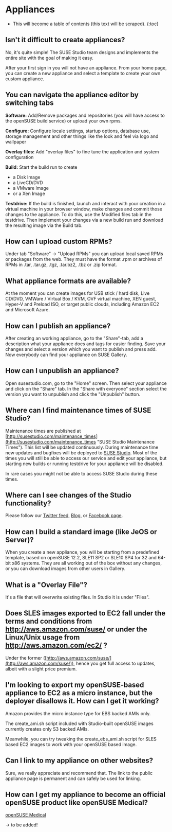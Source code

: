 # Appliances

* This will become a table of contents (this text will be scraped).
{:toc}

## Isn't it difficult to create appliances?

No, it's quite simple! The SUSE Studio team designs and implements the
entire site with the goal of making it easy.

After your first sign in you will not have an appliance. From your home
page, you can create a new appliance and select a template to create
your own custom appliance.


## You can navigate the appliance editor by switching tabs

**Software:** Add/Remove packages and repositories (you will have access
to the openSUSE build service) or upload your own rpms.

**Configure:** Configure locale settings, startup options, database use,
storage management and other things like the look and feel via logo and
wallpaper

**Overlay files:** Add "overlay files" to fine tune the application and
system configuration

**Build:** Start the build run to create
+ a Disk Image
+ a LiveCD/DVD
+ a VMware Image
+ or a Xen Image 

**Testdrive:** If the build is finished, launch and interact with your
creation in a virtual machine in your browser window, make changes and
commit those changes to the appliance. To do this, use the Modified
files tab in the testdrive.
Then implement your changes via a new build run and download the
resulting image via the Build tab.


## How can I upload custom RPMs?

Under tab "Software" &rarr; "Upload RPMs" you can upload local saved
RPMs or packages from the web. They must have the format .rpm or
archives of RPMs in .tar, .tar.gz, .tgz, .tar.bz2, .tbz or .zip format.


## What appliance formats are available?

At the moment you can create images for USB stick / hard disk, Live
CD/DVD, VMWare / Virtual Box / KVM, OVF virtual machine, XEN guest, Hyper-V and
Preload ISO, or target public clouds, including Amazon EC2 and Microsoft Azure.


## How can I publish an appliance?

After creating an working appliance, go to the "Share"-tab, add a
description what your appliance does and tags for easier finding. Save
your changes and select a version which you want to publish and press
add. Now everybody can find your appliance on SUSE Gallery.


## How can I unpublish an appliance?

Open susestudio.com, go to the "Home" screen. Then select your appliance
and click on the "Share" tab. In the "Share with everyone" section
select the version you want to unpublish and click the "Unpublish"
button.



## Where can I find maintenance times of SUSE Studio?

Maintenance times are published at
[http://susestudio.com/maintenance_times](http://susestudio.com/maintenance_times "SUSE Studio Maintenance Times").
This list will be updated continuously.
During maintenance time new updates and bugfixes will be deployed to
[SUSE Studio](http://susestudio.com/ "SUSE Studio").
Most of the times you will still be able to access our service and edit
your appliance, but starting new builds or running testdrive for your
appliance will be disabled.

In rare cases you might not be able to access SUSE Studio during these
times.


## Where can I see changes of the Studio functionality?

Please follow our [Twitter feed](http://twitter.com/susestudio/), 
[Blog](http://blog.susestudio.com/),
or [Facebook page](http://facebook.com/susestudio).

## How can I build a standard image (like JeOS or Server)?

When you create a new appliance, you will be starting from a predefined template, 
based on openSUSE 12.2, SLE11 SP2 or SLE10 SP4 for 32 and 64-bit x86 systems.
They are all working out of the box without any changes, or you can download images
from other users in Gallery.




## What is a "Overlay File"?

It's a file that will overwrite existing files. In Studio it is under
"Files".


## Does SLES images exported to EC2 fall under the terms and conditions from http://aws.amazon.com/suse/  or under the Linux/Unix usage from http://aws.amazon.com/ec2/ ?

Under the former
([http://aws.amazon.com/suse/](http://aws.amazon.com/suse/)), hence you
get full access to updates, albeit with a slight price premium.


## I'm looking to export my openSUSE-based appliance to EC2 as a micro instance, but the deployer disallows it. How can I get it working?

Amazon provides the micro instance type for EBS backed AMIs only.

The create_ami.sh script included with Studio-built openSUSE images
currently creates only S3 backed AMIs.

Meanwhile, you can try tweaking the create_ebs_ami.sh script for SLES
based EC2 images to work with your openSUSE based image.


## Can I link to my appliance on other websites?

Sure, we really appreciate and recommend that. The link to the public
appliance page is permanent and can safely be used for linking.


## How can I get my appliance to become an official openSUSE product like openSUSE Medical?

[openSUSE Medical](http://en.opensuse.org/Portal:Medical)

-> to be added!
